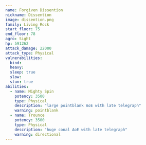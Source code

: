 ```yaml
---
name: Forgiven Dissention
nickname: Dissention
image: dissention.png
family: Living Rock
start_floor: 75
end_floor: 78
agro: Sight
hp: 591262
attack_damage: 22000
attack_type: Physical
vulnerabilities:
  bind: 
  heavy: 
  sleep: true
  slow: 
  stun: true
abilities:
  - name: Mighty Spin
    potency: 3500
    type: Physical
    description: "large pointblank AoE with late telegraph"
    warning: pointblank
  - name: Trounce
    potency: 3500
    type: Physical
    description: "huge conal AoE with late telegraph"
    warning: directional
---
```

